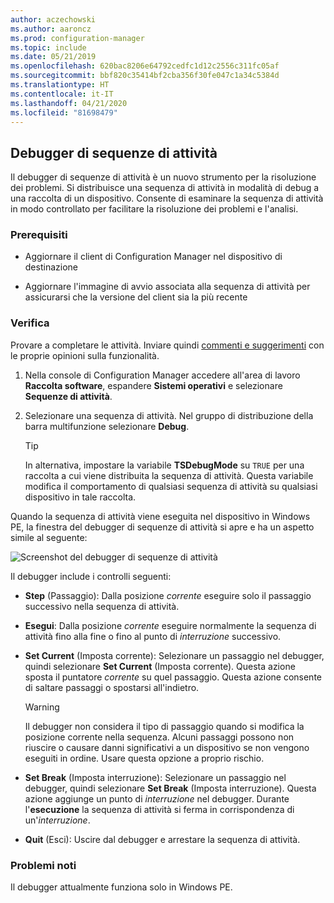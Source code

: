 ```yaml
---
author: aczechowski
ms.author: aaroncz
ms.prod: configuration-manager
ms.topic: include
ms.date: 05/21/2019
ms.openlocfilehash: 620bac8206e64792cedfc1d12c2556c311fc05af
ms.sourcegitcommit: bbf820c35414bf2cba356f30fe047c1a34c5384d
ms.translationtype: HT
ms.contentlocale: it-IT
ms.lasthandoff: 04/21/2020
ms.locfileid: "81698479"
---
```

## <a name="task-sequence-debugger"></a><a name="bkmk_tsdebug"></a> Debugger di sequenze di attività

<!--3612274-->

Il debugger di sequenze di attività è un nuovo strumento per la risoluzione dei problemi. Si distribuisce una sequenza di attività in modalità di debug a una raccolta di un dispositivo. Consente di esaminare la sequenza di attività in modo controllato per facilitare la risoluzione dei problemi e l'analisi.

### <a name="prerequisites"></a>Prerequisiti

- Aggiornare il client di Configuration Manager nel dispositivo di destinazione

- Aggiornare l'immagine di avvio associata alla sequenza di attività per assicurarsi che la versione del client sia la più recente

### <a name="try-it-out"></a>Verifica

Provare a completare le attività. Inviare quindi [commenti e suggerimenti](../../../../understand/find-help.md#product-feedback) con le proprie opinioni sulla funzionalità.

1. Nella console di Configuration Manager accedere all'area di lavoro **Raccolta software**, espandere **Sistemi operativi** e selezionare **Sequenze di attività**.
1. Selezionare una sequenza di attività. Nel gruppo di distribuzione della barra multifunzione selezionare **Debug**.

    > [!Tip]  
    > In alternativa, impostare la variabile **TSDebugMode** su `TRUE` per una raccolta a cui viene distribuita la sequenza di attività. Questa variabile modifica il comportamento di qualsiasi sequenza di attività su qualsiasi dispositivo in tale raccolta.  

Quando la sequenza di attività viene eseguita nel dispositivo in Windows PE, la finestra del debugger di sequenze di attività si apre e ha un aspetto simile al seguente:

![Screenshot del debugger di sequenze di attività](../../media/3612274-tsdebug.png)

Il debugger include i controlli seguenti:

- **Step** (Passaggio): Dalla posizione *corrente* eseguire solo il passaggio successivo nella sequenza di attività.  

- **Esegui**: Dalla posizione *corrente* eseguire normalmente la sequenza di attività fino alla fine o fino al punto di *interruzione* successivo.  

- **Set Current** (Imposta corrente): Selezionare un passaggio nel debugger, quindi selezionare **Set Current** (Imposta corrente). Questa azione sposta il puntatore *corrente* su quel passaggio. Questa azione consente di saltare passaggi o spostarsi all'indietro.  

    > [!Warning]  
    > Il debugger non considera il tipo di passaggio quando si modifica la posizione corrente nella sequenza. Alcuni passaggi possono non riuscire o causare danni significativi a un dispositivo se non vengono eseguiti in ordine. Usare questa opzione a proprio rischio.  

- **Set Break** (Imposta interruzione): Selezionare un passaggio nel debugger, quindi selezionare **Set Break** (Imposta interruzione). Questa azione aggiunge un punto di *interruzione* nel debugger. Durante l'**esecuzione** la sequenza di attività si ferma in corrispondenza di un'*interruzione*.  

- **Quit** (Esci): Uscire dal debugger e arrestare la sequenza di attività.  

### <a name="known-issues"></a>Problemi noti

Il debugger attualmente funziona solo in Windows PE.
